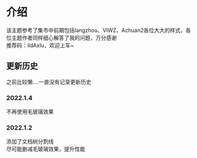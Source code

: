 # 介绍
该主题参考了集市中前期包括langzhou、VIWZ、Achuan2各位大大的样式，各位主题作者同样细心解答了我的问题，万分感谢<br>
推荐码：ildAxIu，欢迎上车~

## 更新历史
之前比较懒....一直没有记录更新历史
### 2022.1.4
不再使用毛玻璃效果

### 2022.1.2
添加了文档树分割线<br>
尽可能删减毛玻璃效果，提升性能
